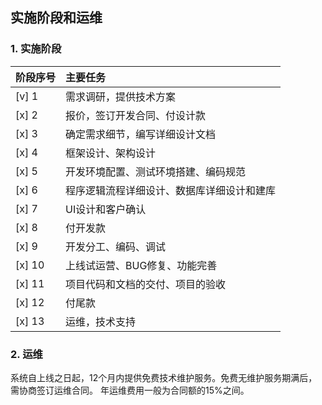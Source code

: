 ## 实施阶段和运维

### 1. 实施阶段

阶段序号     | 主要任务
:------- | :--------------------
 [v] 1  | 需求调研，提供技术方案
 [x] 2  | 报价，签订开发合同、付设计款
 [x] 3  | 确定需求细节，编写详细设计文档
 [x] 4  | 框架设计、架构设计
 [x] 5  | 开发环境配置、测试环境搭建、编码规范
 [x] 6  | 程序逻辑流程详细设计、数据库详细设计和建库
 [x] 7  | UI设计和客户确认
 [x] 8  | 付开发款
 [x] 9  | 开发分工、编码、调试
 [x] 10 | 上线试运营、BUG修复、功能完善
 [x] 11 | 项目代码和文档的交付、项目的验收
 [x] 12 | 付尾款
 [x] 13 | 运维，技术支持


### 2. 运维
系统自上线之日起，12个月内提供免费技术维护服务。免费无维护服务期满后，需协商签订运维合同。
年运维费用一般为合同额的15%之间。